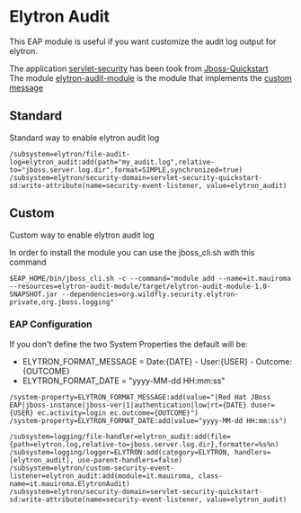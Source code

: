 # Elytron Audit

This EAP module is useful if you want customize the audit log output for elytron.

The application [servlet-security](servlet-security/README.adoc) has been took from [Jboss-Quickstart](https://github.com/jboss-developer/jboss-eap-quickstarts)   
The module [elytron-audit-module](elytron-audit-module) is the module that implements the [custom message](#Custom)

## Standard
Standard way to enable elytron audit log
```
/subsystem=elytron/file-audit-log=elytron_audit:add(path="my_audit.log",relative-to="jboss.server.log.dir",format=SIMPLE,synchronized=true)
/subsystem=elytron/security-domain=servlet-security-quickstart-sd:write-attribute(name=security-event-listener, value=elytron_audit)
```

## Custom
Custom way to enable elytron audit log    

In order to install the module you can use the jboss_cli.sh with this command   
```
$EAP_HOME/bin/jboss_cli.sh -c --command="module add --name=it.mauiroma --resources=elytron-audit-module/target/elytron-audit-module-1.0-SNAPSHOT.jar --dependencies=org.wildfly.security.elytron-private,org.jboss.logging"
```

### EAP Configuration
If you don't define the two System Properties the default will be:   
- ELYTRON_FORMAT_MESSAGE = Date:{DATE} - User:{USER} - Outcome:{OUTCOME}    
- ELYTRON_FORMAT_DATE = "yyyy-MM-dd HH:mm:ss"    

```
/system-property=ELYTRON_FORMAT_MESSAGE:add(value="|Red Hat JBoss EAP|jboss-instance|jboss-ver|1|authentication|low|rt={DATE} duser={USER} ec.activity=login ec.outcome={OUTCOME}")
/system-property=ELYTRON_FORMAT_DATE:add(value="yyyy-MM-dd HH:mm:ss")

/subsystem=logging/file-handler=elytron_audit:add(file={path=elytron.log,relative-to=jboss.server.log.dir},formatter=%s%n)
/subsystem=logging/logger=ELYTRON:add(category=ELYTRON, handlers=[elytron_audit], use-parent-handlers=false)
/subsystem=elytron/custom-security-event-listener=elytron_audit:add(module=it.mauiroma, class-name=it.mauiroma.ElytronAudit)
/subsystem=elytron/security-domain=servlet-security-quickstart-sd:write-attribute(name=security-event-listener, value=elytron_audit)
```